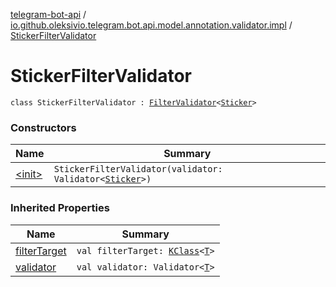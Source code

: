 [telegram-bot-api](../../index.md) / [io.github.oleksivio.telegram.bot.api.model.annotation.validator.impl](../index.md) / [StickerFilterValidator](./index.md)

# StickerFilterValidator

`class StickerFilterValidator : `[`FilterValidator`](../../io.github.oleksivio.telegram.bot.api.model.annotation.validator/-filter-validator/index.md)`<`[`Sticker`](../../io.github.oleksivio.telegram.bot.api.model.objects.std.sticker/-sticker/index.md)`>`

### Constructors

| Name | Summary |
|---|---|
| [&lt;init&gt;](-init-.md) | `StickerFilterValidator(validator: Validator<`[`Sticker`](../../io.github.oleksivio.telegram.bot.api.model.objects.std.sticker/-sticker/index.md)`>)` |

### Inherited Properties

| Name | Summary |
|---|---|
| [filterTarget](../../io.github.oleksivio.telegram.bot.api.model.annotation.validator/-filter-validator/filter-target.md) | `val filterTarget: `[`KClass`](https://kotlinlang.org/api/latest/jvm/stdlib/kotlin.reflect/-k-class/index.html)`<`[`T`](../../io.github.oleksivio.telegram.bot.api.model.annotation.validator/-filter-validator/index.md#T)`>` |
| [validator](../../io.github.oleksivio.telegram.bot.api.model.annotation.validator/-filter-validator/validator.md) | `val validator: Validator<`[`T`](../../io.github.oleksivio.telegram.bot.api.model.annotation.validator/-filter-validator/index.md#T)`>` |
